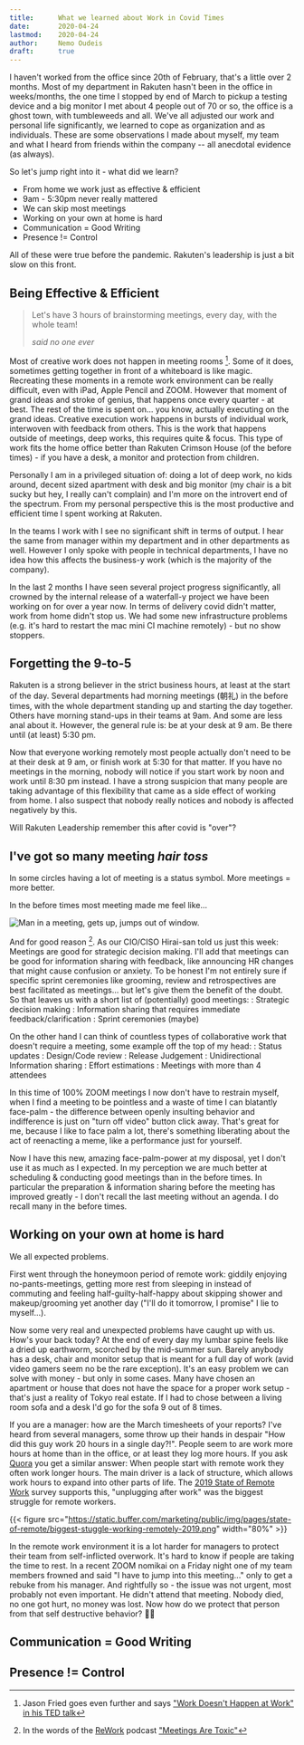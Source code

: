 ```yaml
---
title:      What we learned about Work in Covid Times
date:       2020-04-24
lastmod:    2020-04-24
author:     Nemo Oudeis
draft:      true
---
```


I haven't worked from the office since 20th of February, that's a little over 2 months. Most of my department in Rakuten hasn't been in the office in weeks/months, the one time I stopped by end of March to pickup a testing device and a big monitor I met about 4 people out of 70 or so, the office is a ghost town, with tumbleweeds and all. We've all adjusted our work and personal life significantly, we learned to cope as organization and as individuals. These are some observations I made about myself, my team and what I heard from friends within the company -- all anecdotal evidence (as always). 

So let's jump right into it - what did we learn?

* From home we work just as effective & efficient
* 9am - 5:30pm never really mattered
* We can skip most meetings
* Working on your own at home is hard
* Communication = Good Writing
* Presence != Control

All of these were true before the pandemic.
Rakuten's leadership is just a bit slow on this front.

## Being Effective & Efficient

> Let's have 3 hours of brainstorming meetings, every day, with the whole team!
>
> *said no one ever*

Most of creative work does not happen in meeting rooms [^1].
Some of it does, sometimes getting together in front of a whiteboard is like magic. Recreating these moments in a remote work environment can be really difficult, even with iPad, Apple Pencil and ZOOM.
However that moment of grand ideas and stroke of genius, that happens once every quarter - at best. The rest of the time is spent on... you know, actually executing on the grand ideas. Creative execution work happens in bursts of individual work, interwoven with feedback from others. This is the work that happens outside of meetings, deep works, this requires quite & focus. This type of work fits the home office better than Rakuten Crimson House (of the before times) - if you have a desk, a monitor and protection from children.

[^1]: Jason Fried goes even further and says ["Work Doesn't Happen at Work" in his TED talk](https://www.ted.com/talks/jason_fried_why_work_doesn_t_happen_at_work/transcript?language=en)

Personally I am in a privileged situation of: doing a lot of deep work, no kids around, decent sized apartment with desk and big monitor (my chair is a bit sucky but hey, I really can't complain) and I'm more on the introvert end of the spectrum. From my personal perspective this is the most productive and efficient time I spent working at Rakuten.

In the teams I work with I see no significant shift in terms of output. I hear the same from manager within my department and in other departments as well. However I only spoke with people in technical departments, I have no idea how this affects the business-y work (which is the majority of the company).

In the last 2 months I have seen several project progress significantly, all crowned by the internal release of a waterfall-y project we have been working on for over a year now. In terms of delivery covid didn't matter, work from home didn't stop us. We had some new infrastructure problems (e.g. it's hard to restart the mac mini CI machine remotely) - but no show stoppers.

## Forgetting the 9-to-5

Rakuten is a strong believer in the strict business hours, at least at the start of the day. Several departments had morning meetings (朝礼) in the before times, with the whole department standing up and starting the day together. Others have morning stand-ups in their teams at 9am. And some are less anal about it. However, the general rule is: be at your desk at 9 am. Be there until (at least) 5:30 pm.

Now that everyone working remotely most people actually don't need to be at their desk at 9 am, or finish work at 5:30 for that matter. If you have no meetings in the morning, nobody will notice if you start work by noon and work until 8:30 pm instead. I have a strong suspicion that many people are taking advantage of this flexibility that came as a side effect of working from home. I also suspect that nobody really notices and nobody is affected negatively by this.

Will Rakuten Leadership remember this after covid is "over"? 

## I've got so many meeting *hair toss* 

In some circles having a lot of meeting is a status symbol. More meetings = more better.

In the before times most meeting made me feel like...

![Man in a meeting, gets up, jumps out of window.](https://media.giphy.com/media/dUKTqZzPwTdM4/source.gif)

And for good reason [^2]. As our CIO/CISO Hirai-san told us just this week: Meetings are good for strategic decision making. I'll add that meetings can be good for information sharing with feedback, like announcing HR changes that might cause confusion or anxiety. To be honest I'm not entirely sure if specific sprint ceremonies like grooming, review and retrospectives are best facilitated as meetings... but let's give them the benefit of the doubt. So that leaves us with a short list of (potentially) good meetings:
: Strategic decision making
: Information sharing that requires immediate feedback/clarification
: Sprint ceremonies (maybe)

[^2]: In the words of the [ReWork](http://rework.fm/) podcast ["Meetings Are Toxic"](https://m.signalvnoise.com/meetings-are-toxic/)

On the other hand I can think of countless types of collaborative work that doesn't require a meeting, some example off the top of my head:
: Status updates
: Design/Code review
: Release Judgement
: Unidirectional Information sharing
: Effort estimations
: Meetings with more than 4 attendees

In this time of 100% ZOOM meetings I now don't have to restrain myself, when I find a meeting to be pointless and a waste of time I can blatantly face-palm - the difference between openly insulting behavior and indifference is just on "turn off video" button click away. That's great for me, because I like to face palm a lot, there's something liberating about the act of reenacting a meme, like a performance just for yourself.

Now I have this new, amazing face-palm-power at my disposal, yet I don't use it as much as I expected. In my perception we are much better at scheduling & conducting good meetings than in the before times. In particular the preparation & information sharing before the meeting has improved greatly - I don't recall the last meeting without an agenda. I do recall many in the before times.

## Working on your own at home is hard

We all expected problems. 

First went through the honeymoon period of remote work: giddily enjoying no-pants-meetings, getting more rest from sleeping in instead of commuting and feeling half-guilty-half-happy about skipping shower and makeup/grooming yet another day ("I'll do it tomorrow, I promise" I lie to myself...). 

Now some very real and unexpected problems have caught up with us. How's your back today? At the end of every day my lumbar spine feels like a dried up earthworm, scorched by the mid-summer sun. Barely anybody has a desk, chair and monitor setup that is meant for a full day of work (avid video gamers seem no be the rare exception). It's an easy problem we can solve with money - but only in some cases. Many have chosen an apartment or house that does not have the space for a proper work setup - that's just a reality of Tokyo real estate. If I had to chose between a living room sofa and a desk I'd go for the sofa 9 out of 8 times.

If you are a manager: how are the March timesheets of your reports? I've heard from several managers, some throw up their hands in despair "How did this guy work 20 hours in a single day?!". People seem to are work more hours at home than in the office, or at least they log more hours. If you ask [Quora](https://www.quora.com/Do-remote-workers-work-longer-hours) you get a similar answer: When people start with remote work they often work longer hours. The main driver is a lack of structure, which allows work hours to expand into other parts of life. The [2019 State of Remote Work](https://buffer.com/state-of-remote-work-2019#) survey supports this, "unplugging after work" was the biggest struggle for remote workers.

{{< figure src="https://static.buffer.com/marketing/public/img/pages/state-of-remote/biggest-stuggle-working-remotely-2019.png" width="80%" >}}

In the remote work environment it is a lot harder for managers to protect their team from self-inflicted overwork. It's hard to know if people are taking the time to rest. In a recent ZOOM nomikai on a Friday night one of my team members frowned and said "I have to jump into this meeting..." only to get a rebuke from his manager. And rightfully so - the issue was not urgent, most probably not even important. He didn't attend that meeting. Nobody died, no one got hurt, no money was lost. Now how do we protect that person from that self destructive behavior? 🤷‍♀️

## Communication = Good Writing


## Presence != Control


